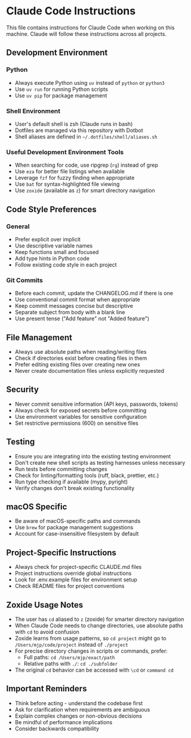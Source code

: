 # Claude Code Instructions

This file contains instructions for Claude Code when working on this machine. Claude will follow these instructions across all projects.

## Development Environment

### Python

- Always execute Python using `uv` instead of `python` or `python3`
- Use `uv run` for running Python scripts
- Use `uv pip` for package management

### Shell Environment

- User's default shell is zsh (Claude runs in bash)
- Dotfiles are managed via this repository with Dotbot
- Shell aliases are defined in `~/.dotfiles/shell/aliases.sh`

### Useful Development Environment Tools

- When searching for code, use ripgrep (`rg`) instead of grep
- Use `eza` for better file listings when available
- Leverage `fzf` for fuzzy finding when appropriate
- Use `bat` for syntax-highlighted file viewing
- Use `zoxide` (available as `z`) for smart directory navigation

## Code Style Preferences

### General

- Prefer explicit over implicit
- Use descriptive variable names
- Keep functions small and focused
- Add type hints in Python code
- Follow existing code style in each project

### Git Commits

- Before each commit, update the CHANGELOG.md if there is one
- Use conventional commit format when appropriate
- Keep commit messages concise but descriptive
- Separate subject from body with a blank line
- Use present tense ("Add feature" not "Added feature")

## File Management

- Always use absolute paths when reading/writing files
- Check if directories exist before creating files in them
- Prefer editing existing files over creating new ones
- Never create documentation files unless explicitly requested

## Security

- Never commit sensitive information (API keys, passwords, tokens)
- Always check for exposed secrets before committing
- Use environment variables for sensitive configuration
- Set restrictive permissions (600) on sensitive files

## Testing

- Ensure you are integrating into the existing testing environment
- Don't create new shell scripts as testing harnesses unless necessary
- Run tests before committing changes
- Check for linting/formatting tools (ruff, black, prettier, etc.)
- Run type checking if available (mypy, pyright)
- Verify changes don't break existing functionality

## macOS Specific

- Be aware of macOS-specific paths and commands
- Use `brew` for package management suggestions
- Account for case-insensitive filesystem by default

## Project-Specific Instructions

- Always check for project-specific CLAUDE.md files
- Project instructions override global instructions
- Look for .env.example files for environment setup
- Check README files for project conventions

## Zoxide Usage Notes

- The user has `cd` aliased to `z` (zoxide) for smarter directory navigation
- When Claude Code needs to change directories, use absolute paths with `cd` to avoid confusion
- Zoxide learns from usage patterns, so `cd project` might go to `/Users/mjp/code/project` instead of `./project`
- For precise directory changes in scripts or commands, prefer:
  - Full paths: `cd /Users/mjp/exact/path`
  - Relative paths with `./`: `cd ./subfolder`
- The original `cd` behavior can be accessed with `\cd` or `command cd`

## Important Reminders

- Think before acting - understand the codebase first
- Ask for clarification when requirements are ambiguous
- Explain complex changes or non-obvious decisions
- Be mindful of performance implications
- Consider backwards compatibility

